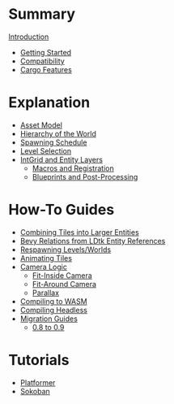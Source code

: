 # Summary

[Introduction](README.md)
- [Getting Started]()
- [Compatibility]()
- [Cargo Features]()
# Explanation
- [Asset Model]()
- [Hierarchy of the World]()
- [Spawning Schedule]()
- [Level Selection]()
- [IntGrid and Entity Layers]()
  - [Macros and Registration]()
  - [Blueprints and Post-Processing]()
# How-To Guides
- [Combining Tiles into Larger Entities]()
- [Bevy Relations from LDtk Entity References]()
- [Respawning Levels/Worlds]()
- [Animating Tiles]()
- [Camera Logic]()
  - [Fit-Inside Camera]()
  - [Fit-Around Camera]()
  - [Parallax]()
- [Compiling to WASM]()
- [Compiling Headless]()
- [Migration Guides]()
  - [0.8 to 0.9]()
# Tutorials
- [Platformer]()
- [Sokoban]()

